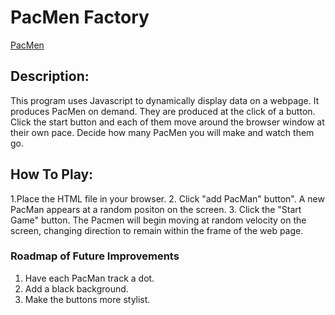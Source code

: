 
# PacMen Factory
[PacMen](https://ShannaSmith.github.io/PacMen)
## Description:
This program uses Javascript to dynamically display data on a webpage.
It produces PacMen on demand. They are produced at the click of a button. Click the start button and each of them move around the browser window at their own pace. 
Decide how many PacMen you will make and watch them go.

## How To Play:
1.Place the HTML file in your browser.
2. Click "add PacMan" button". A new PacMan appears at a random positon on the screen.
3. Click the "Start Game" button. The Pacmen will begin moving at random velocity on the screen, changing direction to remain within the frame of the web page.

### Roadmap of Future Improvements
1.  Have each PacMan track a dot.
2.  Add a black background.
3.  Make the buttons more stylist.
